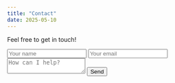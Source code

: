 ```yaml
---
title: "Contact"
date: 2025-05-10
---
```


Feel free to get in touch!

<form action="https://formspree.io/f/yourID" method="POST">
  <input name="name" placeholder="Your name" required>
  <input name="email" type="email" placeholder="Your email" required>
  <textarea name="message" placeholder="How can I help?" required></textarea>
  <button type="submit">Send</button>
</form>
